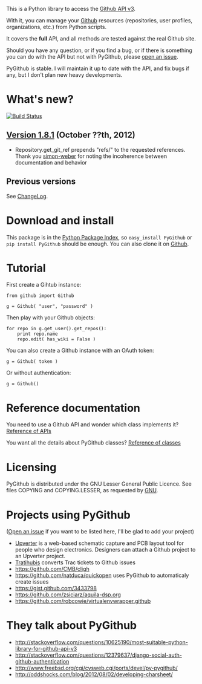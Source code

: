This is a Python library to access the [Github API v3](http://developer.github.com/v3).

With it, you can manage your [Github](http://github.com) resources (repositories, user profiles, organizations, etc.) from Python scripts.

It covers the **full** API, and all methods are tested against the real Github site.

Should you have any question, or if you find a bug, or if there is something you can do with the API but not with PyGithub, please [open an issue](https://github.com/jacquev6/PyGithub/issues).

PyGithub is stable. I will maintain it up to date with the API, and fix bugs if any, but I don't plan new heavy developments.

What's new?
===========

[![Build Status](https://secure.travis-ci.org/jacquev6/PyGithub.png)](http://travis-ci.org/jacquev6/PyGithub)

[Version 1.8.1](https://github.com/jacquev6/PyGithub/issues?milestone=15&state=closed) (October ??th, 2012)
-----------------------------------------------------------------------------------------------------------

* Repository.get_git_ref prepends "refs/" to the requested references. Thank you [simon-weber](https://github.com/simon-weber) for noting the incoherence between documentation and behavior

Previous versions
-----------------

See [ChangeLog](https://github.com/jacquev6/PyGithub/blob/master/doc/ChangeLog.md).

Download and install
====================

This package is in the [Python Package Index](http://pypi.python.org/pypi/PyGithub), so `easy_install PyGithub` or `pip install PyGithub` should be enough.
You can also clone it on [Github](http://github.com/jacquev6/PyGithub).

Tutorial
========

First create a Gihtub instance:

    from github import Github

    g = Github( "user", "password" )

Then play with your Github objects:

    for repo in g.get_user().get_repos():
        print repo.name
        repo.edit( has_wiki = False )

You can also create a Github instance with an OAuth token:

    g = Github( token )

Or without authentication:

    g = Github()

Reference documentation
=======================

You need to use a Github API and wonder which class implements it? [Reference of APIs](https://github.com/jacquev6/PyGithub/blob/master/doc/ReferenceOfApis.md)

You want all the details about PyGithub classes? [Reference of classes](https://github.com/jacquev6/PyGithub/blob/master/doc/ReferenceOfClasses.md)

Licensing
=========

PyGithub is distributed under the GNU Lesser General Public Licence.
See files COPYING and COPYING.LESSER, as requested by [GNU](http://www.gnu.org/licenses/gpl-howto.html).

Projects using PyGithub
=======================

([Open an issue](https://github.com/jacquev6/PyGithub/issues) if you want to be listed here, I'll be glad to add your project)

* [Upverter](https://upverter.com) is a web-based schematic capture and PCB layout tool for people who design electronics. Designers can attach a Github project to an Upverter project.
* [Tratihubis](http://pypi.python.org/pypi/tratihubis/) converts Trac tickets to Github issues
* https://github.com/CMB/cligh
* https://github.com/natduca/quickopen uses PyGithub to automaticaly create issues
* https://gist.github.com/3433798
* https://github.com/zsiciarz/aquila-dsp.org
* https://github.com/robcowie/virtualenvwrapper.github

They talk about PyGithub
========================

* http://stackoverflow.com/questions/10625190/most-suitable-python-library-for-github-api-v3
* http://stackoverflow.com/questions/12379637/django-social-auth-github-authentication
* http://www.freebsd.org/cgi/cvsweb.cgi/ports/devel/py-pygithub/
* http://oddshocks.com/blog/2012/08/02/developing-charsheet/

